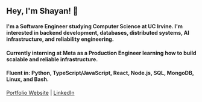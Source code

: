 ## Hey, I'm Shayan! 👋

#### I'm a Software Engineer studying Computer Science at UC Irvine. I'm interested in backend development, databases, distributed systems, AI infrastructure, and reliability engineering.

#### Currently interning at Meta as a Production Engineer learning how to build scalable and reliable infrastructure.  

#### Fluent in: Python, TypeScript/JavaScript, React, Node.js, SQL, MongoDB, Linux, and Bash.

[Portfolio Website](https://shayanhalder.me/) | [LinkedIn](https://www.linkedin.com/in/shalder27) 

<!--
**shayanhalder/shayanhalder** is a ✨ _special_ ✨ repository because its `README.md` (this file) appears on your GitHub profile.

Here are some ideas to get you started:

- 🔭 I’m currently working on ...
- 🌱 I’m currently learning ...
- 👯 I’m looking to collaborate on ...
- 🤔 I’m looking for help with ...
- 💬 Ask me about ...
- 📫 How to reach me: ...
- 😄 Pronouns: ...
- ⚡ Fun fact: ...
-->
